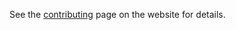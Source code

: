 See the [contributing](https://elastio.github.io/bon/docs/contributing) page on the website for details.
